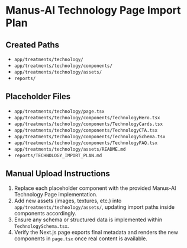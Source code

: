 # Manus-AI Technology Page Import Plan

## Created Paths
- `app/treatments/technology/`
- `app/treatments/technology/components/`
- `app/treatments/technology/assets/`
- `reports/`

## Placeholder Files
- `app/treatments/technology/page.tsx`
- `app/treatments/technology/components/TechnologyHero.tsx`
- `app/treatments/technology/components/TechnologyCards.tsx`
- `app/treatments/technology/components/TechnologyCTA.tsx`
- `app/treatments/technology/components/TechnologySchema.tsx`
- `app/treatments/technology/components/TechnologyFAQ.tsx`
- `app/treatments/technology/assets/README.md`
- `reports/TECHNOLOGY_IMPORT_PLAN.md`

## Manual Upload Instructions
1. Replace each placeholder component with the provided Manus-AI Technology Page implementation.
2. Add new assets (images, textures, etc.) into `app/treatments/technology/assets/`, updating import paths inside components accordingly.
3. Ensure any schema or structured data is implemented within `TechnologySchema.tsx`.
4. Verify the Next.js page exports final metadata and renders the new components in `page.tsx` once real content is available.
